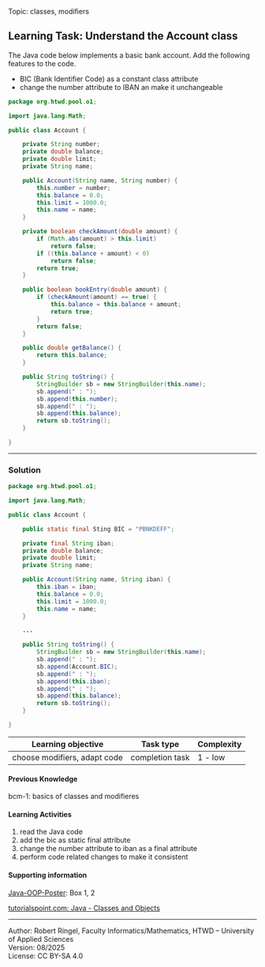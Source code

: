Topic: classes, modifiers

## Learning Task: Understand the Account class

The Java code below implements a basic bank account. Add the following features to the code.  
- BIC (Bank Identifier Code) as a constant class attribute  
- change the number attribute to IBAN an make it unchangeable  

``` java
package org.htwd.pool.o1;

import java.lang.Math;

public class Account {

    private String number;
    private double balance;
    private double limit;
    private String name;

    public Account(String name, String number) {
        this.number = number;
        this.balance = 0.0;
        this.limit = 1000.0;
        this.name = name;
    }

    private boolean checkAmount(double amount) {
        if (Math.abs(amount) > this.limit)
            return false;
        if ((this.balance + amount) < 0)
            return false;
        return true;
    }

    public boolean bookEntry(double amount) {
        if (checkAmount(amount) == true) {
            this.balance = this.balance + amount;
            return true;
        }
        return false;
    }

    public double getBalance() {
        return this.balance;
    }

    public String toString() {
        StringBuilder sb = new StringBuilder(this.name);
        sb.append(" : ");
        sb.append(this.number);
        sb.append(" : ");
        sb.append(this.balance);
        return sb.toString();
    }

}
```

---------------------------------------

### Solution

``` java
package org.htwd.pool.o1;

import java.lang.Math;

public class Account {

    public static final Sting BIC = "PBNKDEFF";

    private final String iban;
    private double balance;
    private double limit;
    private String name;

    public Account(String name, String iban) {
        this.iban = iban;
        this.balance = 0.0;
        this.limit = 1000.0;
        this.name = name;
    }

    ...

    public String toString() {
        StringBuilder sb = new StringBuilder(this.name);
        sb.append(" : ");
        sb.append(Account.BIC);
        sb.append(" : ");
        sb.append(this.iban);
        sb.append(" : ");
        sb.append(this.balance);
        return sb.toString();
    }

}
```

| **Learning objective**                         | **Task type**   | **Complexity** |
| ---------------------------------------------- | --------------- | -------------- |
| choose modifiers, adapt code                   | completion task | 1 - low        |  

#### Previous Knowledge

bcm-1: basics of classes and modifieres  

#### Learning Activities

1) read the Java code
2) add the bic as static final attribute
3) change the number attribute to iban as a final attribute
4) perform code related changes to make it consistent

#### Supporting information

[Java-OOP-Poster](../JavaPosterOOP_engl.pdf): Box 1, 2

[tutorialspoint.com: Java - Classes and Objects](https://www.tutorialspoint.com/java/java_object_classes.htm)  

---------------------------------------
Author: Robert Ringel, Faculty Informatics/Mathematics, HTWD – University of Applied Sciences  
Version: 08/2025            
License: CC BY-SA 4.0
